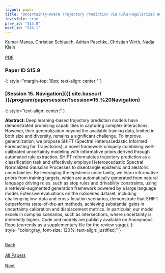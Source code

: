 ```yaml
---
layout: paper
title: "Uncertainty-Aware Trajectory Prediction via Rule-Regularized Heteroscedastic Deep Classification"
invisible: true
prev_id: "S15.8"
next_id: "S16.1"
---
```

<div class="paper-authors">
  <div class="paper-author-box">
    <div class="paper-author-name">Kumar Manas, Christian Schlauch, Adrian Paschke, Christian Wirth, Nadja Klein</div>
    <div class="paper-author-uni"></div>
  </div>
</div>

<div class="paper-pdf-modern">
  <div class="paper-menu-icon">
    <a href="https://www.roboticsproceedings.org/rss25/p269.pdf" title="Download PDF" target="_blank">
      <i class="fa fa-file-pdf-o"></i><br>
      <span class="paper-menu-label">PDF</span>
    </a>
  </div>
</div>

### Paper ID S15.9
{: style="margin-top: 10px; text-align: center;" }

### [Session 15. Navigation]({{ site.baseurl }}/program/papersession?session=15.%20Navigation)
{: style="text-align: center;" }

<b style="color: black;">Abstract: </b>Deep learning-based trajectory prediction models have demonstrated promising capabilities in capturing complex interactions. However, their generalization beyond the available training data, limited in both size and diversity, remains a significant challenge. To improve generalization, we propose SHIFT (Spectral Heteroscedastic Informed Forecasting for Trajectories), a novel framework uniquely combining well-calibrated uncertainty modeling with informative priors derived through automated rule extraction. SHIFT reformulates trajectory prediction as a classification task and effectively employs Heteroscedastic Spectral Normalized Gaussian Processes to disentangle epistemic and aleatoric uncertainties. By leveraging the epistemic uncertainty, we learn informative priors from training targets, which are automatically generated from natural language driving rules, such as stop rules and drivability constraints, using a retrieval-augmented generation framework powered by a large language model. Extensive evaluations on the nuScenes dataset, including challenging low-data and cross-location scenarios, demonstrate that SHIFT outperforms state-of-the-art methods, achieving substantial gains in uncertainty calibration and displacement metrics. In particular, our model excels in complex scenarios, such as intersections, where uncertainty is inherently higher. Code and models are publicly available on Anonymous Repo (currently as a supplementary file for the review stage).
{: style="color:gray; font-size: 120%; text-align: justified;" }

<div class="paper-menu">
  <div class="paper-menu-inner">
    <a href="{{ site.baseurl }}/program/papers/S15.8/" title="Previous Paper">
            <div class="paper-menu-icon">
                <i class="fa fa-chevron-left"></i><br>
                <span class="paper-menu-label">Back</span>
            </div>
        </a>
    <a href="{{ site.baseurl }}/program/papers" title="All Papers">
      <div class="paper-menu-icon">
        <i class="fa fa-list"></i><br>
        <span class="paper-menu-label">All Papers</span>
      </div>
    </a>
    <a href="{{ site.baseurl }}/program/papers/S16.1/" title="Next Paper">
            <div class="paper-menu-icon">
                <i class="fa fa-chevron-right"></i><br>
                <span class="paper-menu-label">Next</span>
            </div>
        </a>
  </div>
</div>
